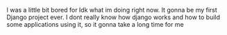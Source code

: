 I was a little bit bored for
Idk what im doing right now. It gonna be my first Django project ever. I dont really know how django works and how to build some applications using it, so it gonna take a long time for me
